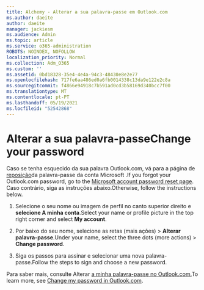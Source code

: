```yaml
---
title: Alchemy - Alterar a sua palavra-passe em Outlook.com
ms.author: daeite
author: daeite
manager: jackiesm
ms.audience: Admin
ms.topic: article
ms.service: o365-administration
ROBOTS: NOINDEX, NOFOLLOW
localization_priority: Normal
ms.collection: Adm_O365
ms.custom: ''
ms.assetid: 0bd18328-35e4-4e4a-94c3-48430e8e2e77
ms.openlocfilehash: 717fe6aa486ed0a6fb0014338c13da9e122e2c8a
ms.sourcegitcommit: f4866e94918c7b591ad0cd3b58169d340bcc7f00
ms.translationtype: MT
ms.contentlocale: pt-PT
ms.lasthandoff: 05/19/2021
ms.locfileid: "52542868"
---
```

# <a name="change-your-password"></a><span data-ttu-id="d4fc1-102">Alterar a sua palavra-passe</span><span class="sxs-lookup"><span data-stu-id="d4fc1-102">Change your password</span></span>

<span data-ttu-id="d4fc1-103">Caso se tenha esquecido da sua palavra Outlook.com, vá para a página de [reposição](https://go.microsoft.com/fwlink/p/?linkid=841909)da palavra-passe da conta Microsoft .</span><span class="sxs-lookup"><span data-stu-id="d4fc1-103">If you forgot your Outlook.com password, go to the [Microsoft account password reset page](https://go.microsoft.com/fwlink/p/?linkid=841909).</span></span> <span data-ttu-id="d4fc1-104">Caso contrário, siga as instruções abaixo.</span><span class="sxs-lookup"><span data-stu-id="d4fc1-104">Otherwise, follow the instructions below.</span></span>
  
1. <span data-ttu-id="d4fc1-105">Selecione o seu nome ou imagem de perfil no canto superior direito e **selecione A minha conta**.</span><span class="sxs-lookup"><span data-stu-id="d4fc1-105">Select your name or profile picture in the top right corner and select **My account**.</span></span> 
    
2. <span data-ttu-id="d4fc1-106">Por baixo do seu nome, selecione as retas (mais ações) > **Alterar palavra-passe**.</span><span class="sxs-lookup"><span data-stu-id="d4fc1-106">Under your name, select the three dots (more actions) > **Change password**.</span></span> 
    
3. <span data-ttu-id="d4fc1-107">Siga os passos para assinar e selecionar uma nova palavra-passe.</span><span class="sxs-lookup"><span data-stu-id="d4fc1-107">Follow the steps to sign and choose a new password.</span></span> 
    
<span data-ttu-id="d4fc1-108">Para saber mais, consulte Alterar [a minha palavra-passe no Outlook.com.](https://support.office.com/article/2138d690-811c-4545-b2f3-e4dbe80c9735.aspx)</span><span class="sxs-lookup"><span data-stu-id="d4fc1-108">To learn more, see [Change my password in Outlook.com](https://support.office.com/article/2138d690-811c-4545-b2f3-e4dbe80c9735.aspx).</span></span>
  

